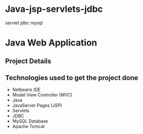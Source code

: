 # Java-jsp-servlets-jdbc
servlet jdbc mysql
# Java Web Application

## Project Details

Technologies used to get the project done
-----------------------------------------
* Netbeans IDE
* Model View Controller (MVC)
* Java
* JavaServer Pages (JSP)
* Servlets
* JDBC
* MySQL Database
* Apache Tomcat
